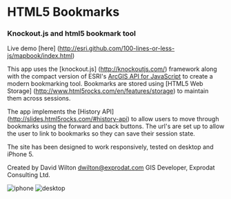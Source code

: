 # HTML5 Bookmarks
### Knockout.js and html5 bookmark tool

Live demo [here] (http://esri.github.com/100-lines-or-less-js/mapbook/index.html)

This app uses the [knockout.js] (http://knockoutjs.com/) framework along with the compact version of ESRI's [ArcGIS API for JavaScript](http://help.arcgis.com/en/webapi/javascript/arcgis/index.html) to create a modern bookmarking tool. Bookmarks are stored using [HTML5 Web Storage] (http://www.html5rocks.com/en/features/storage) to maintain them across sessions. 

The app implements the [History API] (http://slides.html5rocks.com/#history-api) to allow users to move through bookmarks using the forward and back buttons. The url's are set up to allow the user to link to bookmarks so they can save their session state. 

The site has been designed to work responsively, tested on desktop and iPhone 5.

Created by
David Wilton
dwilton@exprodat.com
GIS Developer, Exprodat Consulting Ltd.

![iphone](https://raw.github.com/davewilton/100-lines-or-less-js/master/mapbook/images/iphone.png)
![desktop](https://raw.github.com/davewilton/100-lines-or-less-js/master/mapbook/images/Desktop.png)




